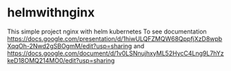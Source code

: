 # helmwithnginx
This simple project nginx with helm kubernetes
To see documentation https://docs.google.com/presentation/d/1hiwULQFZMQW68QppfjXzD8wpbXqqOh-2Nwd2gSBOgmM/edit?usp=sharing and https://docs.google.com/document/d/1v0LSNnujhxyML52HycC4Lng9L7hYzkeD18OMQ214MO0/edit?usp=sharing
